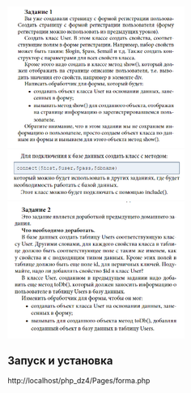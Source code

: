 <img src="image/Screenshot_1.png" alt="скрин" width="350">
<img src="image/Screenshot_2.png" alt="скрин" width="350">
<img src="image/Screenshot_3.png" alt="скрин" width="350">

## Запуск и установка

http://localhost/php_dz4/Pages/forma.php
